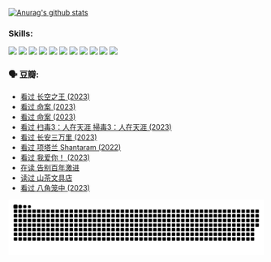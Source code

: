 
[![Anurag's github stats](https://github-readme-stats.vercel.app/api?username=w940853815)](https://github.com/anuraghazra/github-readme-stats)

### Skills:

<code><img height="32" src="https://cdn.jsdelivr.net/npm/simple-icons@v5/icons/python.svg"></code>
<code><img height="32" src="https://cdn.jsdelivr.net/npm/simple-icons@v5/icons/javascript.svg"></code>
<code><img height="32" src="https://cdn.jsdelivr.net/npm/simple-icons@v5/icons/django.svg"></code>
<code><img height="32" src="https://cdn.jsdelivr.net/npm/simple-icons@v5/icons/flask.svg"></code>
<code><img height="32" src="https://cdn.jsdelivr.net/npm/simple-icons@v5/icons/vuetify.svg"></code>
<code><img height="32" src="https://cdn.jsdelivr.net/npm/simple-icons@v5/icons/git.svg"></code>
<code><img height="32" src="https://cdn.jsdelivr.net/npm/simple-icons@v5/icons/docker.svg"></code>
<code><img height="32" src="https://cdn.jsdelivr.net/npm/simple-icons@v5/icons/postgresql.svg"></code>
<code><img height="32" src="https://cdn.jsdelivr.net/npm/simple-icons@v5/icons/elasticsearch.svg"></code>
<code><img height="32" src="https://cdn.jsdelivr.net/npm/simple-icons@v5/icons/macos.svg"></code>
<code><img height="32" src="https://cdn.jsdelivr.net/npm/simple-icons@v5/icons/linux.svg"></code>

### 🗣 豆瓣:

<!-- DOUBAN-ACTIVITIES:START -->
- [看过 长空之王‎ (2023)](https://www.douban.com/people/136069238/status/4397459053/?_i=97091419)
- [看过 命案‎ (2023)](https://www.douban.com/people/136069238/status/4395718336/?_i=97091419)
- [看过 命案‎ (2023)](https://www.douban.com/people/136069238/status/4395718257/?_i=97091419)
- [看过 扫毒3：人在天涯 掃毒3：人在天涯‎ (2023)](https://www.douban.com/people/136069238/status/4394601730/?_i=97091419)
- [看过 长安三万里‎ (2023)](https://www.douban.com/people/136069238/status/4391215935/?_i=97091419)
- [看过 项塔兰 Shantaram‎ (2022)](https://www.douban.com/people/136069238/status/4387849946/?_i=97091419)
- [看过 我爱你！‎ (2023)](https://www.douban.com/people/136069238/status/4385556252/?_i=97091419)
- [在读 告别百年激进](https://www.douban.com/people/136069238/status/4374953075/?_i=97091419)
- [读过 山茶文具店](https://www.douban.com/people/136069238/status/4374952154/?_i=97091419)
- [看过 八角笼中‎ (2023)](https://www.douban.com/people/136069238/status/4367541707/?_i=97091419)
<!-- DOUBAN-ACTIVITIES:END -->


![Snake animation](https://raw.githubusercontent.com/w940853815/w940853815/output/github-contribution-grid-snake.svg)

<!--
**w940853815/w940853815** is a ✨ _special_ ✨ repository because its `README.md` (this file) appears on your GitHub profile.

Here are some ideas to get you started:

- 🔭 I’m currently working on ...
- 🌱 I’m currently learning ...
- 👯 I’m looking to collaborate on ...
- 🤔 I’m looking for help with ...
- 💬 Ask me about ...
- 📫 How to reach me: ...
- 😄 Pronouns: ...
- ⚡ Fun fact: ...
-->
